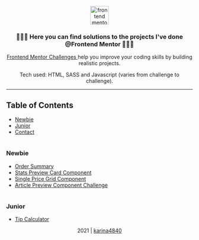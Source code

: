 <div align="center"> 
    <image align="center" height="50px" src="https://www.frontendmentor.io/static/images/logo-desktop.svg" alt="frontend mentor logo" >
</div>
   
<div>
    <h3 align= "center">👩🏻‍💻 Here you can find solutions to the projects I've done @Frontend Mentor 👩🏻‍💻</h3>
        <div align="center">
            <p>    
            <a href="https://www.frontendmentor.io/challenges">Frontend Mentor Challenges </a> help you improve your coding skills by building realistic projects.
            </p>
            <p> Tech used: HTML, SASS and Javascript (varies from challenge to challenge). </p>
        </div>
</div>
<hr>
    
## Table of Contents
- [Newbie](#newbie) 
- [Junior](#junior)  
- [Contact](#contact)
    
    
# <h3>Newbie

<ul>
    <li><a href="https://github.com/karina4840/order-summary"> Order Summary </a></li>
    <li><a href="https://github.com/karina4840/stats-preview-card-component"> Stats Preview Card Component </a></li>
    <li><a href="https://github.com/karina4840/single-price-grid-component"> Single Price Grid Component </a> </li>
    <li><a href="https://github.com/karina4840/article-preview-component"> Article Preview Component Challenge </a> </li>
</ul>

# <h3>Junior
<ul>
    <li><a href="https://github.com/karina4840/tip-calculator"> Tip Calculator </a></li>
</ul>

  
    
<div align="center">
    2021 | <a href="https://github.com/karina4840"> karina4840 </a> <br><br>
   
    
</div>

